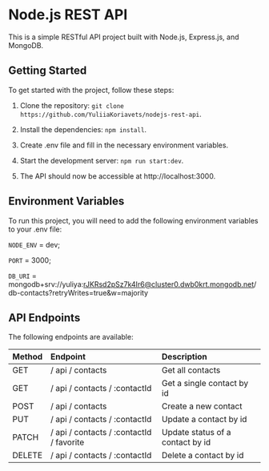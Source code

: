 
# Node.js REST API


This is a simple RESTful API project built with Node.js, Express.js, and MongoDB.

## Getting Started 

To get started with the project, follow these steps:

1. Clone the repository: `git clone https://github.com/YuliiaKoriavets/nodejs-rest-api`.

2. Install the dependencies: `npm install`.

3. Create .env file and fill in the necessary environment variables.

4. Start the development server: `npm run start:dev`.

5. The API should now be accessible at http://localhost:3000.

## Environment Variables

To run this project, you will need to add the following environment variables to your .env file:

`NODE_ENV` = dev;

`PORT` = 3000;

`DB_URI` = mongodb+srv://yuliya:rJKRsd2pSz7k4Ir6@cluster0.dwb0krt.mongodb.net/db-contacts?retryWrites=true&w=majority

## API Endpoints

The following endpoints are available:

| Method | Endpoint     | Description                |
| :-------- | :------- | :------------------------- |
| GET | / api / contacts | Get all contacts |
| GET | / api / contacts / :contactId | Get a single contact by id |
| POST | / api / contacts | Create a new contact |
| PUT | / api / contacts / :contactId | Update a contact by id |
| PATCH | / api / contacts / :contactId / favorite | Update status of a contact by id |
| DELETE | / api / contacts / :contactId | Delete a contact by id |


